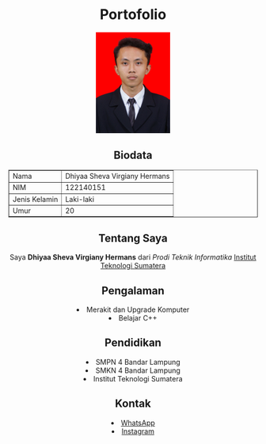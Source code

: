 <!DOCTYPE html>
<html>
    <head>
    <title>Dhiyaa Sheva Virgiany Hermans</title>
    </head>
    <center><body>
        <h1>Portofolio</h1>
        <img src="image.jpg" width="150" />
        <h2>Biodata</h2>
        <table border="1">
            <tr>
                <td>Nama</td>
                <td>Dhiyaa Sheva Virgiany Hermans</td>
            </tr>
            <tr>
                <td>NIM </td>
                <td>122140151</td>
            </tr>
            <tr>
                <td>Jenis Kelamin</td>
                <td>Laki-laki</td>
            </tr>
            <tr>
                <td>Umur</td>
                <td>20</td>
            </tr>
        </table>
        <h2>Tentang Saya</h2>
        <p>Saya <b>Dhiyaa Sheva Virgiany Hermans</b> dari <i>Prodi Teknik Informatika</i> <u>Institut Teknologi Sumatera</u></p>
        <h2>Pengalaman</h2>
            <li>Merakit dan Upgrade Komputer</li>
            <li>Belajar C++</li>
        <h2>Pendidikan</h2>
            <li>SMPN 4 Bandar Lampung</li>
            <li>SMKN 4 Bandar Lampung</li>
            <li>Institut Teknologi Sumatera</li>
        <h2>Kontak</h2>
        <li>
            <a href="https://wa.me/088276242500">WhatsApp</a>
        </li>
        <li>
            <a href="https://instagram.com/dhysheva">Instagram</a>
        </li>
    </body></center>
</html>
